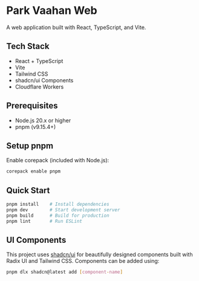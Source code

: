 # Park Vaahan Web

A web application built with React, TypeScript, and Vite.

## Tech Stack

- React + TypeScript
- Vite
- Tailwind CSS
- shadcn/ui Components
- Cloudflare Workers

## Prerequisites

- Node.js 20.x or higher
- pnpm (v9.15.4+)

## Setup pnpm

Enable corepack (included with Node.js):

```bash
corepack enable pnpm
```

## Quick Start

```bash
pnpm install    # Install dependencies
pnpm dev        # Start development server
pnpm build      # Build for production
pnpm lint       # Run ESLint
```

## UI Components

This project uses [shadcn/ui](https://ui.shadcn.com/) for beautifully designed components built with Radix UI and Tailwind CSS. Components can be added using:

```bash
pnpm dlx shadcn@latest add [component-name]
```
